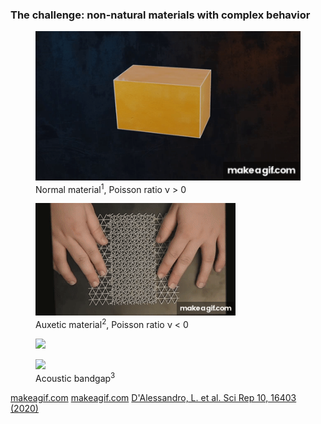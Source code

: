 ### The challenge: non-natural materials with complex behavior

<figure
    v-click="1"
    v-motion
    :initial="{ opacity: 1 }"
    :click-4="{ opacity: 0 }"
    :leave="{ opacity: 0 }"
    class="absolute top-25 left-35 w-70 h-auto"
    >
    <img src="/images/intro/poisson.gif" rounded />
    <figcaption class="text-center text-sm">Normal material<sup>1</sup>, Poisson ratio ν > 0</figcaption>
</figure>

<figure
    v-click="2"
    v-motion
    :initial="{ opacity: 1, x: 0, y: 0 }"
    :click-4="{ x: 250, y: -140, opacity: 0.7 }"
    :click-5="{ opacity: 0 }"
    :leave="{ opacity: 1, x: 0, y: 0 }"
    class="absolute top-76 left-35 w-70 h-auto transition-all duration-500"
    >
    <img src="/images/intro/auxetic.gif" rounded/>
    <figcaption class="text-center text-sm">Auxetic material<sup>2</sup>, Poisson ratio ν < 0</figcaption>
</figure>

<figure
    v-click="3"
    v-motion
    :initial="{ opacity: 1, x: 0, y: 0 }"
    :click-4="{ x: -150, y: 60, opacity: 0.7 }"
    :click-5="{ opacity: 0 }"
    :leave="{ opacity: 1, x: 0, y: 0 }"
    class="absolute top-25 right-50 w-50 h-auto transition-all duration-500"
    >
    <img src="/images/intro/acoustic_structure.png" rounded/>
</figure>

<figure
    v-click="3"
    v-motion
    :initial="{ opacity: 1, x: 0, y: 0 }"
    :click-4="{ opacity: 0 }"
    :leave="{ opacity: 1 }"
    class="absolute top-76 right-50 w-55 h-auto transition-all duration-500"
    >
    <img src="/images/intro/acoustic_dos.png" rounded/>
    <figcaption class="text-center text-sm">Acoustic bandgap<sup>3</sup></figcaption>
</figure>

<Footnotes separator v-click="4">
  <Footnote :number=1><a href="https://makeagif.com/gif/auxetic-material-and-mechanism-design-bernhard-thomaszewski-ri_gDA">makeagif.com</a></Footnote>
  <Footnote :number=2><a href="https://makeagif.com/gif/understanding-poissons-ratio-iHVmOa">makeagif.com</a></Footnote>
  <Footnote :number=3><a href="https://www.nature.com/articles/s41598-020-73299-3">D'Alessandro, L. et al. Sci Rep 10, 16403 (2020) </a></Footnote>
</Footnotes>

<!--
Let's start with the fundamental problem we're solving. Most materials behave predictably – they get thinner when stretched, as shown in this normal material, and are characterized by having a positive Poisson ratio. But auxetic materials, shown here, do the opposite – they expand laterally when stretched, giving them a negative Poisson's ratio.
Separately, acoustic metamaterials can block specific sound frequencies through what we call bandgaps, shown in this figure. But combining these properties has been a major challenge –  That's the problem we set out to solve. But first, why would we even want to do this?
-->
